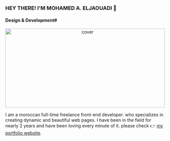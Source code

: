 ### HEY THERE! I'M MOHAMED A. ELJAOUADI 👋
#### Design & Development#

<div align="center">
<img width="100%" height = "250px" src="https://www2.0zz0.com/2021/11/16/22/178901555.jpg" alt="cover" />
</div>


I am a moroccan full-time freelance front-end developer. who specializes in creating dynamic and beautiful web pages. I have been in the field for nearly 2 years and have been loving every minute of it. please check 👉 [my portfolio website](http://eljaouadi.com).

<!--
**Jaouadi7/Jaouadi7** is a ✨ _special_ ✨ repository because its `README.md` (this file) appears on your GitHub profile.

Here are some ideas to get you started:

- 🔭 I’m currently working on ...
- 🌱 I’m currently learning ...
- 👯 I’m looking to collaborate on ...
- 🤔 I’m looking for help with ...
- 💬 Ask me about ...
- 📫 How to reach me: ...
- 😄 Pronouns: ...
- ⚡ Fun fact: ...
-->
